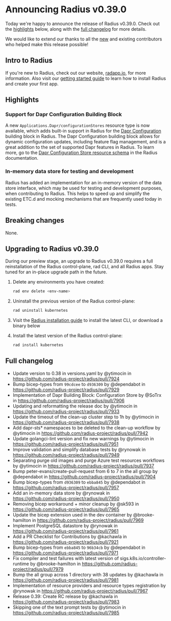 # Announcing Radius v0.39.0

Today we're happy to announce the release of Radius v0.39.0. Check out the [highlights](#highlights) below, along with the [full changelog](#full-changelog) for more details.

We would like to extend our thanks to all the [new](#new-contributors) and existing contributors who helped make this release possible!

## Intro to Radius

If you're new to Radius, check out our website, [radapp.io](https://radapp.io), for more information. Also visit our [getting started guide](https://docs.radapp.io/getting-started/) to learn how to install Radius and create your first app.

## Highlights

### Support for Dapr Configuration Building Block
A new `Applications.Dapr/configurationStores` resource type is now available, which adds built-in support in Radius for the [Dapr Configuration](https://docs.dapr.io/getting-started/quickstarts/configuration-quickstart/) building block in Radius. The Dapr Configuration building block allows for dynamic configuration updates, including feature flag management, and is a great addition to the set of supported Dapr features in Radius. To learn more, go to the [Dapr Configuration Store resource schema](https://docs.radapp.io/reference/resource-schema/dapr-schema/configurationstore/) in the Radius documentation.

### In-memory data store for testing and development
Radius has added an implementation for an in-memory version of the data store interface, which may be used for testing and development purposes, when contributing to Radius. This helps to speed up and simplify the existing ETC.d and mocking mechanisms that are frequently used today in tests.

## Breaking changes
None.

## Upgrading to Radius v0.39.0

During our preview stage, an upgrade to Radius v0.39.0 requires a full reinstallation of the Radius control-plane, rad CLI, and all Radius apps. Stay tuned for an in-place upgrade path in the future.

1. Delete any environments you have created:

   ```bash
   rad env delete <env-name>
   ```

2. Uninstall the previous version of the Radius control-plane:

   ```bash
   rad uninstall kubernetes
   ```

3. Visit the [Radius installation guide](https://docs.radapp.io/getting-started/install/) to install the latest CLI, or download a binary below

4. Install the latest version of the Radius control-plane:

   ```bash
   rad install kubernetes
   ```

## Full changelog

* Update version to 0.38 in versions.yaml by @ytimocin in https://github.com/radius-project/radius/pull/7924
* Bump bicep-types from `99cdcee` to `d936309` by @dependabot in https://github.com/radius-project/radius/pull/7929
* Implementation of Dapr Building Block: Configuration Store by @SoTrx in https://github.com/radius-project/radius/pull/7906
* Updating and reformatting the release doc by @ytimocin in https://github.com/radius-project/radius/pull/7933
* Update the timeout of the clean-up cluster step to 1h by @ytimocin in https://github.com/radius-project/radius/pull/7938
* Add dapr-sts* namespaces to be deleted to the clean-up workflow by @ytimocin in https://github.com/radius-project/radius/pull/7942
* Update golangci-lint version and fix new warnings by @ytimocin in https://github.com/radius-project/radius/pull/7951
* Improve validation and simplify database tests by @rynowak in https://github.com/radius-project/radius/pull/7949
* Separating purge old images and purge Azure test resources workflows by @ytimocin in https://github.com/radius-project/radius/pull/7937
* Bump peter-evans/create-pull-request from 6 to 7 in the all group by @dependabot in https://github.com/radius-project/radius/pull/7904
* Bump bicep-types from `d936309` to `ebba845` by @dependabot in https://github.com/radius-project/radius/pull/7957
* Add an in-memory data store by @rynowak in https://github.com/radius-project/radius/pull/7950
* Removing bicep workaround + minor cleanup by @sk593 in https://github.com/radius-project/radius/pull/7965
* Update the bicep extension used in the dev container by @brooke-hamilton in https://github.com/radius-project/radius/pull/7969
* Implement PostgreSQL datastore by @rynowak in https://github.com/radius-project/radius/pull/7961
* Add a PR Checklist for Contributions by @kachawla in https://github.com/radius-project/radius/pull/7921
* Bump bicep-types from `ebba845` to `96b34cb` by @dependabot in https://github.com/radius-project/radius/pull/7971
* Fix compiler and test failures with latest version of sigs.k8s.io/controller-runtime by @brooke-hamilton in https://github.com/radius-project/radius/pull/7979
* Bump the all group across 1 directory with 38 updates by @kachawla in https://github.com/radius-project/radius/pull/7981
* Implementation of resource providers and resource types registration by @rynowak in https://github.com/radius-project/radius/pull/7967
* Release 0.39: Create RC release by @kachawla in https://github.com/radius-project/radius/pull/7983
* Skipping one of the text prompt tests by @ytimocin in https://github.com/radius-project/radius/pull/7985